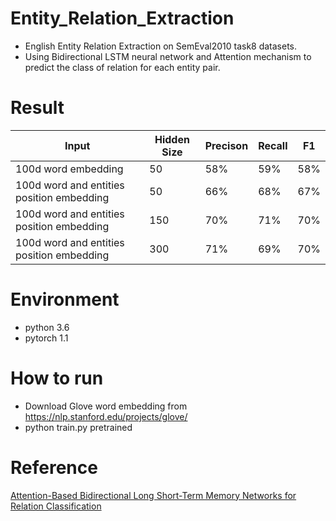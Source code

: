 # Entity_Relation_Extraction
- English Entity Relation Extraction on SemEval2010 task8 datasets.
- Using Bidirectional LSTM neural network and Attention mechanism to predict the class of relation for each entity pair.

# Result
|  Input   | Hidden Size  | Precison | Recall | F1 |
| -------- | ------------ | -------- | ------ | -- |
| 100d word embedding  | 50  | 58% | 59% | 58% |
| 100d word and entities position embedding | 50 | 66% | 68% | 67% |
| 100d word and entities position embedding | 150 | 70% | 71% | 70% |
| 100d word and entities position embedding | 300 | 71% | 69% | 70% |

# Environment 
- python 3.6
- pytorch 1.1

# How to run
- Download Glove word embedding from https://nlp.stanford.edu/projects/glove/
- python train.py pretrained

# Reference

[Attention-Based Bidirectional Long Short-Term Memory Networks for Relation Classification](https://www.aclweb.org/anthology/P16-2034.pdf)
